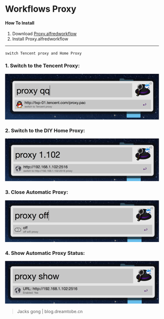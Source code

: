 # Workflows Proxy

#### How To Install

1. Download [Proxy.alfredworkflow](https://github.com/Jacksgong/workflows-proxy/blob/master/Proxy.alfredworkflow?raw=true)
2. Install Proxy.alfredworkflow

---

`switch Tencent proxy and Home Proxy `

### 1. Switch to the Tencent Proxy:
![image](https://github.com/Jacksgong/workflows-proxy/raw/master/readme/raw_qq.png)
### 2. Switch to the DIY Home Proxy:
![image](https://github.com/Jacksgong/workflows-proxy/raw/master/readme/raw_diy.png)
### 3. Close Automatic Proxy:
![image](https://github.com/Jacksgong/workflows-proxy/raw/master/readme/raw_off.png)
### 4. Show Automatic Proxy Status:
![image](https://github.com/Jacksgong/workflows-proxy/raw/master/readme/raw_show.png)


> Jacks gong | blog.dreamtobe.cn
